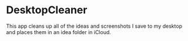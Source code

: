 # DesktopCleaner
This app cleans up all of the ideas and screenshots I save to my desktop and places them in an idea folder in iCloud.

